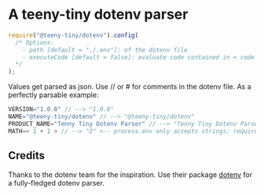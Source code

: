 # A teeny-tiny dotenv parser

```js
require("@teeny-tiny/dotenv").config(
  /* Options:
    - path [default = "./.env"]: of the dotenv file
    - executeCode [default = false]: evaluate code contained in < code > brackets; do NOT activate unless necessary
  */
);
```


Values get parsed as json. Use // or # for comments in the dotenv file. As a perfectly parsable example:

```js
VERSION="1.0.8" // --> "1.0.8"
NAME="@teeny-tiny/dotenv" // --> "@teeny-tiny/dotenv"
PRODUCT_NAME="Tenny Tiny Dotenv Parser" // --> "Tenny Tiny Dotenv Parser"
MATH=< 1 + 1 > // --> "2" <-- process.env only accepts strings; requires activated "executeCode" option
```

## Credits
Thanks to the dotenv team for the inspiration. Use their package [dotenv](https://npmjs.com/package/dotenv) for a fully-fledged dotenv parser.